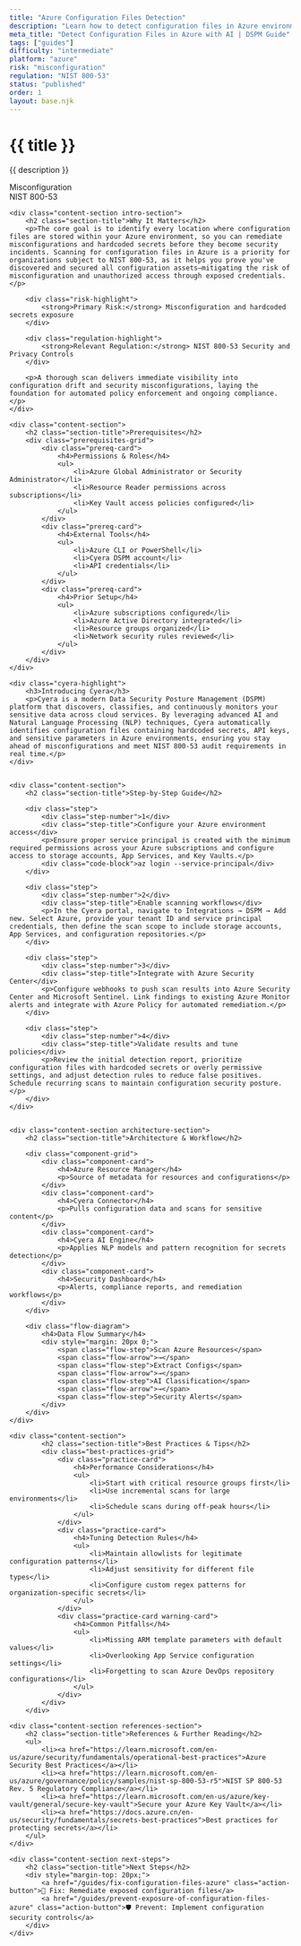 ```yaml
---
title: "Azure Configuration Files Detection"
description: "Learn how to detect configuration files in Azure environments. Follow step-by-step guidance for NIST 800-53 compliance."
meta_title: "Detect Configuration Files in Azure with AI | DSPM Guide"
tags: ["guides"]
difficulty: "intermediate"
platform: "azure"
risk: "misconfiguration"
regulation: "NIST 800-53"
status: "published"
order: 1
layout: base.njk
---
```


<div class="container">
    <div class="header">
        <h1>{{ title }}</h1>
        <p>{{ description }}</p>
        <div class="badge">Misconfiguration</div>
        <div class="badge regulation">NIST 800-53</div>
    </div>

    <div class="content-section intro-section">
        <h2 class="section-title">Why It Matters</h2>
        <p>The core goal is to identify every location where configuration files are stored within your Azure environment, so you can remediate misconfigurations and hardcoded secrets before they become security incidents. Scanning for configuration files in Azure is a priority for organizations subject to NIST 800-53, as it helps you prove you've discovered and secured all configuration assets—mitigating the risk of misconfiguration and unauthorized access through exposed credentials.</p>
        
        <div class="risk-highlight">
            <strong>Primary Risk:</strong> Misconfiguration and hardcoded secrets exposure
        </div>
        
        <div class="regulation-highlight">
            <strong>Relevant Regulation:</strong> NIST 800-53 Security and Privacy Controls
        </div>
        
        <p>A thorough scan delivers immediate visibility into configuration drift and security misconfigurations, laying the foundation for automated policy enforcement and ongoing compliance.</p>
    </div>

    <div class="content-section">
        <h2 class="section-title">Prerequisites</h2>
        <div class="prerequisites-grid">
            <div class="prereq-card">
                <h4>Permissions & Roles</h4>
                <ul>
                    <li>Azure Global Administrator or Security Administrator</li>
                    <li>Resource Reader permissions across subscriptions</li>
                    <li>Key Vault access policies configured</li>
                </ul>
            </div>
            <div class="prereq-card">
                <h4>External Tools</h4>
                <ul>
                    <li>Azure CLI or PowerShell</li>
                    <li>Cyera DSPM account</li>
                    <li>API credentials</li>
                </ul>
            </div>
            <div class="prereq-card">
                <h4>Prior Setup</h4>
                <ul>
                    <li>Azure subscriptions configured</li>
                    <li>Azure Active Directory integrated</li>
                    <li>Resource groups organized</li>
                    <li>Network security rules reviewed</li>
                </ul>
            </div>
        </div>
    </div>
	
    <div class="cyera-highlight">
        <h3>Introducing Cyera</h3>
        <p>Cyera is a modern Data Security Posture Management (DSPM) platform that discovers, classifies, and continuously monitors your sensitive data across cloud services. By leveraging advanced AI and Natural Language Processing (NLP) techniques, Cyera automatically identifies configuration files containing hardcoded secrets, API keys, and sensitive parameters in Azure environments, ensuring you stay ahead of misconfigurations and meet NIST 800-53 audit requirements in real time.</p>
    </div>
	

    <div class="content-section">
        <h2 class="section-title">Step-by-Step Guide</h2>
        
        <div class="step">
            <div class="step-number">1</div>
            <div class="step-title">Configure your Azure environment access</div>
            <p>Ensure proper service principal is created with the minimum required permissions across your Azure subscriptions and configure access to storage accounts, App Services, and Key Vaults.</p>
            <div class="code-block">az login --service-principal</div>
        </div>

        <div class="step">
            <div class="step-number">2</div>
            <div class="step-title">Enable scanning workflows</div>
            <p>In the Cyera portal, navigate to Integrations → DSPM → Add new. Select Azure, provide your tenant ID and service principal credentials, then define the scan scope to include storage accounts, App Services, and configuration repositories.</p>
        </div>

        <div class="step">
            <div class="step-number">3</div>
            <div class="step-title">Integrate with Azure Security Center</div>
            <p>Configure webhooks to push scan results into Azure Security Center and Microsoft Sentinel. Link findings to existing Azure Monitor alerts and integrate with Azure Policy for automated remediation.</p>
        </div>

        <div class="step">
            <div class="step-number">4</div>
            <div class="step-title">Validate results and tune policies</div>
            <p>Review the initial detection report, prioritize configuration files with hardcoded secrets or overly permissive settings, and adjust detection rules to reduce false positives. Schedule recurring scans to maintain configuration security posture.</p>
        </div>
    </div>


    <div class="content-section architecture-section">
        <h2 class="section-title">Architecture & Workflow</h2>
        
        <div class="component-grid">
            <div class="component-card">
                <h4>Azure Resource Manager</h4>
                <p>Source of metadata for resources and configurations</p>
            </div>
            <div class="component-card">
                <h4>Cyera Connector</h4>
                <p>Pulls configuration data and scans for sensitive content</p>
            </div>
            <div class="component-card">
                <h4>Cyera AI Engine</h4>
                <p>Applies NLP models and pattern recognition for secrets detection</p>
            </div>
            <div class="component-card">
                <h4>Security Dashboard</h4>
                <p>Alerts, compliance reports, and remediation workflows</p>
            </div>
        </div>

        <div class="flow-diagram">
            <h4>Data Flow Summary</h4>
            <div style="margin: 20px 0;">
                <span class="flow-step">Scan Azure Resources</span>
                <span class="flow-arrow">→</span>
                <span class="flow-step">Extract Configs</span>
                <span class="flow-arrow">→</span>
                <span class="flow-step">AI Classification</span>
                <span class="flow-arrow">→</span>
                <span class="flow-step">Security Alerts</span>
            </div>
        </div>
    </div>

	<div class="content-section">
	        <h2 class="section-title">Best Practices & Tips</h2>
	        <div class="best-practices-grid">
	            <div class="practice-card">
	                <h4>Performance Considerations</h4>
	                <ul>
	                    <li>Start with critical resource groups first</li>
	                    <li>Use incremental scans for large environments</li>
	                    <li>Schedule scans during off-peak hours</li>
	                </ul>
	            </div>
	            <div class="practice-card">
	                <h4>Tuning Detection Rules</h4>
	                <ul>
	                    <li>Maintain allowlists for legitimate configuration patterns</li>
	                    <li>Adjust sensitivity for different file types</li>
	                    <li>Configure custom regex patterns for organization-specific secrets</li>
	                </ul>
	            </div>
	            <div class="practice-card warning-card">
	                <h4>Common Pitfalls</h4>
	                <ul>
	                    <li>Missing ARM template parameters with default values</li>
	                    <li>Overlooking App Service configuration settings</li>
	                    <li>Forgetting to scan Azure DevOps repository configurations</li>
	                </ul>
	            </div>
	        </div>
	    </div>

    <div class="content-section references-section">
        <h2 class="section-title">References & Further Reading</h2>
        <ul>
            <li><a href="https://learn.microsoft.com/en-us/azure/security/fundamentals/operational-best-practices">Azure Security Best Practices</a></li>
            <li><a href="https://learn.microsoft.com/en-us/azure/governance/policy/samples/nist-sp-800-53-r5">NIST SP 800-53 Rev. 5 Regulatory Compliance</a></li>
            <li><a href="https://learn.microsoft.com/en-us/azure/key-vault/general/secure-key-vault">Secure your Azure Key Vault</a></li>
            <li><a href="https://docs.azure.cn/en-us/security/fundamentals/secrets-best-practices">Best practices for protecting secrets</a></li>
        </ul>
    </div>

    <div class="content-section next-steps">
        <h2 class="section-title">Next Steps</h2>
        <div style="margin-top: 20px;">
            <a href="/guides/fix-configuration-files-azure" class="action-button">🔧 Fix: Remediate exposed configuration files</a>
            <a href="/guides/prevent-exposure-of-configuration-files-azure" class="action-button">🛡️ Prevent: Implement configuration security controls</a>
        </div>
    </div>
</div>